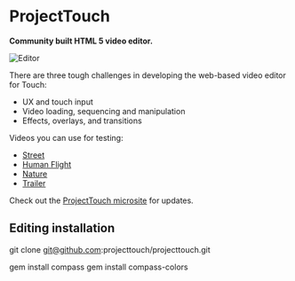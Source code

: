 ProjectTouch
=======

**Community built HTML 5 video editor.**

![Editor](http://staging.codedazur.nl/projecttouch/screens/1.0-Full-view-full.jpg)

There are three tough challenges in developing the web-based video editor for Touch:
- UX and touch input
- Video loading, sequencing and manipulation
- Effects, overlays, and transitions

Videos you can use for testing:
- [Street](https://www.theinternetoftouch.com/videos/street.zip) 
- [Human Flight](https://www.theinternetoftouch.com/videos/humanflight.zip) 
- [Nature](https://www.theinternetoftouch.com/videos/nature.zip) 
- [Trailer](https://www.theinternetoftouch.com/videos/trailer.zip) 

Check out the [ProjectTouch microsite](http://www.theinternetoftouch.com) for updates.


Editing installation
--------------------

git clone git@github.com:projecttouch/projecttouch.git

gem install compass
gem install compass-colors


